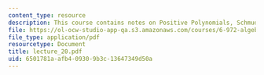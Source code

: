 ```yaml
---
content_type: resource
description: This course contains notes on Positive Polynomials, Schmudgen's Theorem.
file: https://ol-ocw-studio-app-qa.s3.amazonaws.com/courses/6-972-algebraic-techniques-and-semidefinite-optimization-spring-2006/6501781aafb409309b3c13647349d50a_lecture_20.pdf
file_type: application/pdf
resourcetype: Document
title: lecture_20.pdf
uid: 6501781a-afb4-0930-9b3c-13647349d50a
---
```

